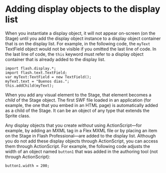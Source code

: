 # Adding display objects to the display list

<div>

When you instantiate a display object, it will not appear on-screen (on the
Stage) until you add the display object instance to a display object container
that is on the display list. For example, in the following code, the `myText`
TextField object would not be visible if you omitted the last line of code. In
the last line of code, the `this` keyword must refer to a display object
container that is already added to the display list.

    import flash.display.*;
    import flash.text.TextField;
    var myText:TextField = new TextField();
    myText.text = "Buenos dias.";
    this.addChild(myText);

When you add any visual element to the Stage, that element becomes a _child_ of
the Stage object. The first SWF file loaded in an application (for example, the
one that you embed in an HTML page) is automatically added as a child of the
Stage. It can be an object of any type that extends the Sprite class.

Any display objects that you create _without_ using ActionScript—for example, by
adding an MXML tag in a Flex MXML file or by placing an item on the Stage in
Flash Professional—are added to the display list. Although you do not add these
display objects through ActionScript, you can access them through ActionScript.
For example, the following code adjusts the width of an object named `button1`
that was added in the authoring tool (not through ActionScript):

    button1.width = 200;

</div>
